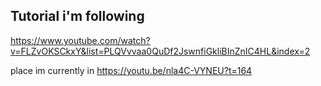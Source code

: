 ## Tutorial i'm following
https://www.youtube.com/watch?v=FLZvOKSCkxY&list=PLQVvvaa0QuDf2JswnfiGkliBInZnIC4HL&index=2



place im currently in https://youtu.be/nla4C-VYNEU?t=164